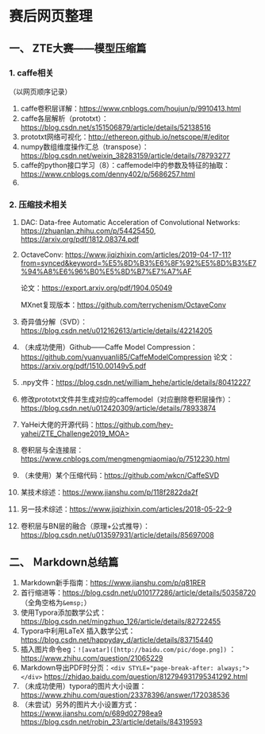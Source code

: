 # 赛后网页整理



## 一、 ZTE大赛——模型压缩篇

### 1. caffe相关

（以网页顺序记录）

1. caffe卷积层详解：<https://www.cnblogs.com/houjun/p/9910413.html>
2. caffe各层解析（prototxt）：<https://blog.csdn.net/s151506879/article/details/52138516>
3. prototxt网络可视化：<http://ethereon.github.io/netscope/#/editor>
4. numpy数组维度操作汇总（transpose）：<https://blog.csdn.net/weixin_38283159/article/details/78793277>
5. caffe的python接口学习（8）：caffemodel中的参数及特征的抽取：<https://www.cnblogs.com/denny402/p/5686257.html>
6. 

### 2. 压缩技术相关

1. DAC: Data-free Automatic Acceleration of Convolutional Networks: <https://zhuanlan.zhihu.com/p/54425450>,  <https://arxiv.org/pdf/1812.08374.pdf>

2. OctaveConv: <https://www.jiqizhixin.com/articles/2019-04-17-11?from=synced&keyword=%E5%8D%B3%E6%8F%92%E5%8D%B3%E7%94%A8%E6%96%B0%E5%8D%B7%E7%A7%AF>   

   论文：https://export.arxiv.org/pdf/1904.05049  

   MXnet复现版本：https://github.com/terrychenism/OctaveConv

3. 奇异值分解（SVD）：<https://blog.csdn.net/u012162613/article/details/42214205>

4. （未成功使用）Github——Caffe Model Compression：<https://github.com/yuanyuanli85/CaffeModelCompression>  论文：<https://arxiv.org/pdf/1510.00149v5.pdf>

5. .npy文件：<https://blog.csdn.net/william_hehe/article/details/80412227>

6. 修改prototxt文件并生成对应的caffemodel（对应删除卷积层操作）：<https://blog.csdn.net/u012420309/article/details/78933874>

7. YaHei大佬的开源代码：https://github.com/hey-yahei/ZTE_Challenge2019_MOA>

8. 卷积层与全连接层：<https://www.cnblogs.com/mengmengmiaomiao/p/7512230.html>

9. （未使用）某个压缩代码：<https://github.com/wkcn/CaffeSVD>

10. 某技术综述：<https://www.jianshu.com/p/118f2822da2f>

11. 另一技术综述：<https://www.jiqizhixin.com/articles/2018-05-22-9>

12. 卷积层与BN层的融合（原理+公式推导）：<https://blog.csdn.net/u013597931/article/details/85697008>



## 二、 Ｍarkdown总结篇



1. Markdown新手指南：<https://www.jianshu.com/p/q81RER>
2. 首行缩进等：<https://blog.csdn.net/u010177286/article/details/50358720>  （全角空格为`&emsp;`）
3. 使用Typora添加数学公式：<https://blog.csdn.net/mingzhuo_126/article/details/82722455>
4. Typora中利用LaTeX 插入数学公式： <https://blog.csdn.net/happyday_d/article/details/83715440>
5. 插入图片命令eg：`![avatar]([http://baidu.com/pic/doge.png])`    ：<https://www.zhihu.com/question/21065229>
6. Markdown导出PDF时分页：`<div STYLE="page-break-after: always;"></div>`  <https://zhidao.baidu.com/question/812794931795341292.html>
7. （未成功使用）typora的图片大小设置：<https://www.zhihu.com/question/23378396/answer/172038536>
8. （未尝试）另外的图片大小设置方式：<https://www.jianshu.com/p/689d02798ea9>   <https://blog.csdn.net/robin_23/article/details/84319593> 
